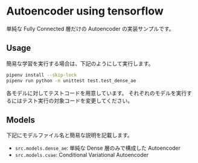 # Autoencoder using tensorflow

単純な Fully Connected 層だけの Autoencoder の実装サンプルです。

## Usage

簡易な学習を実行する場合は、下記のようにして実行します。

```sh
pipenv install --skip-lock
pipenv run python -m unittest test.test_dense_ae
```

各モデルに対してテストコードを用意しています。
それぞれのモデルを実行するにはテスト実行の対象コードを変更してください。

## Models

下記にモデルファイル名と簡易な説明を記載します。

- `src.models.dense_ae`: 単純な Dense 層のみで構成した Autoencoder
- `src.models.cvae`: Conditional Variational Autoencoder
